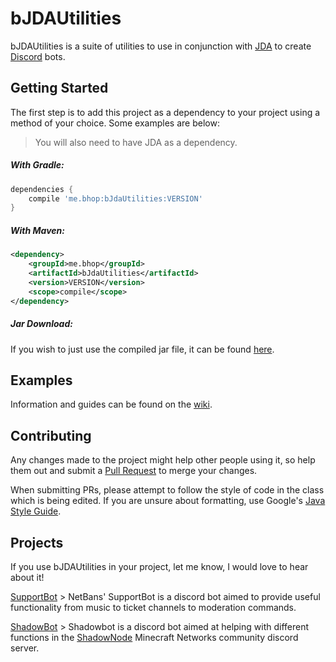 # bJDAUtilities
bJDAUtilities is a suite of utilities to use in conjunction with [JDA](https://github.com/DV8FromTheWorld/JDA) to create [Discord](https://discordapp.com/) bots.

## Getting Started
The first step is to add this project as a dependency to your project using a method of your choice. Some examples are below:
> You will also need to have JDA as a dependency.

##### With Gradle:
```groovy
dependencies {
    compile 'me.bhop:bJdaUtilities:VERSION'
}
```

##### With Maven:
```xml
<dependency>
    <groupId>me.bhop</groupId>
    <artifactId>bJdaUtilities</artifactId>
    <version>VERSION</version>
    <scope>compile</scope>
</dependency>
```

##### Jar Download:
If you wish to just use the compiled jar file, it can be found [here](https://repo1.maven.org/maven2/me/bhop/bJdaUtilities/).

## Examples
Information and guides can be found on the [wiki](https://github.com/bhopahk/bJdaUtilities/wiki).

## Contributing
Any changes made to the project might help other people using it, so help them out and submit a [Pull Request](https://github.com/bhopahk/bJdaUtilities/pulls) to merge your changes.

When submitting PRs, please attempt to follow the style of code in the class which is being edited. If you are unsure about formatting, use Google's [Java Style Guide](https://google.github.io/styleguide/javaguide.html).

## Projects
If you use bJDAUtilities in your project, let me know, I would love to hear about it!

[SupportBot](https://github.com/NetBans/SupportBot) > NetBans' SupportBot is a discord bot aimed to provide useful functionality from music to ticket channels to moderation commands.

[ShadowBot](https://github.com/yourmcgeek/ShadowRewrite) > Shadowbot is a discord bot aimed at helping with different functions in the [ShadowNode](https://shadownode.ca/) Minecraft Networks community discord server.
